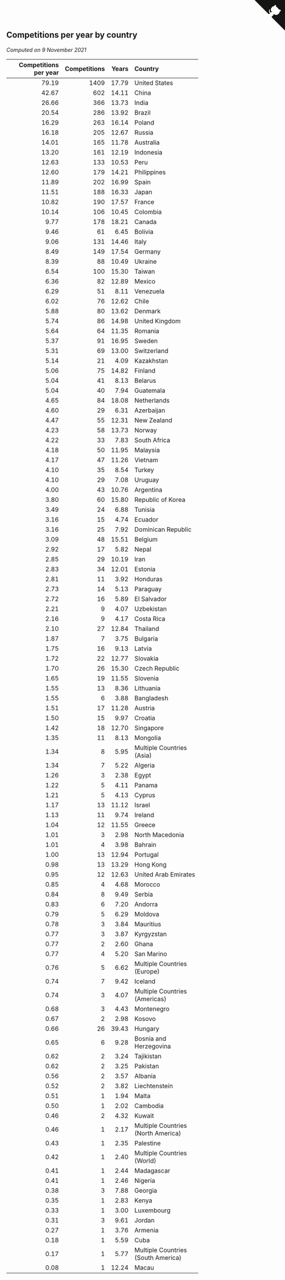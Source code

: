 ## Competitions per year by country

*Computed on  9 November 2021*

| Competitions per year | Competitions | Years | Country |
| ---: | ---: | ---: | :--- |
| 79.19 | 1409 | 17.79 | United States |
| 42.67 | 602 | 14.11 | China |
| 26.66 | 366 | 13.73 | India |
| 20.54 | 286 | 13.92 | Brazil |
| 16.29 | 263 | 16.14 | Poland |
| 16.18 | 205 | 12.67 | Russia |
| 14.01 | 165 | 11.78 | Australia |
| 13.20 | 161 | 12.19 | Indonesia |
| 12.63 | 133 | 10.53 | Peru |
| 12.60 | 179 | 14.21 | Philippines |
| 11.89 | 202 | 16.99 | Spain |
| 11.51 | 188 | 16.33 | Japan |
| 10.82 | 190 | 17.57 | France |
| 10.14 | 106 | 10.45 | Colombia |
| 9.77 | 178 | 18.21 | Canada |
| 9.46 | 61 | 6.45 | Bolivia |
| 9.06 | 131 | 14.46 | Italy |
| 8.49 | 149 | 17.54 | Germany |
| 8.39 | 88 | 10.49 | Ukraine |
| 6.54 | 100 | 15.30 | Taiwan |
| 6.36 | 82 | 12.89 | Mexico |
| 6.29 | 51 | 8.11 | Venezuela |
| 6.02 | 76 | 12.62 | Chile |
| 5.88 | 80 | 13.62 | Denmark |
| 5.74 | 86 | 14.98 | United Kingdom |
| 5.64 | 64 | 11.35 | Romania |
| 5.37 | 91 | 16.95 | Sweden |
| 5.31 | 69 | 13.00 | Switzerland |
| 5.14 | 21 | 4.09 | Kazakhstan |
| 5.06 | 75 | 14.82 | Finland |
| 5.04 | 41 | 8.13 | Belarus |
| 5.04 | 40 | 7.94 | Guatemala |
| 4.65 | 84 | 18.08 | Netherlands |
| 4.60 | 29 | 6.31 | Azerbaijan |
| 4.47 | 55 | 12.31 | New Zealand |
| 4.23 | 58 | 13.73 | Norway |
| 4.22 | 33 | 7.83 | South Africa |
| 4.18 | 50 | 11.95 | Malaysia |
| 4.17 | 47 | 11.26 | Vietnam |
| 4.10 | 35 | 8.54 | Turkey |
| 4.10 | 29 | 7.08 | Uruguay |
| 4.00 | 43 | 10.76 | Argentina |
| 3.80 | 60 | 15.80 | Republic of Korea |
| 3.49 | 24 | 6.88 | Tunisia |
| 3.16 | 15 | 4.74 | Ecuador |
| 3.16 | 25 | 7.92 | Dominican Republic |
| 3.09 | 48 | 15.51 | Belgium |
| 2.92 | 17 | 5.82 | Nepal |
| 2.85 | 29 | 10.19 | Iran |
| 2.83 | 34 | 12.01 | Estonia |
| 2.81 | 11 | 3.92 | Honduras |
| 2.73 | 14 | 5.13 | Paraguay |
| 2.72 | 16 | 5.89 | El Salvador |
| 2.21 | 9 | 4.07 | Uzbekistan |
| 2.16 | 9 | 4.17 | Costa Rica |
| 2.10 | 27 | 12.84 | Thailand |
| 1.87 | 7 | 3.75 | Bulgaria |
| 1.75 | 16 | 9.13 | Latvia |
| 1.72 | 22 | 12.77 | Slovakia |
| 1.70 | 26 | 15.30 | Czech Republic |
| 1.65 | 19 | 11.55 | Slovenia |
| 1.55 | 13 | 8.36 | Lithuania |
| 1.55 | 6 | 3.88 | Bangladesh |
| 1.51 | 17 | 11.28 | Austria |
| 1.50 | 15 | 9.97 | Croatia |
| 1.42 | 18 | 12.70 | Singapore |
| 1.35 | 11 | 8.13 | Mongolia |
| 1.34 | 8 | 5.95 | Multiple Countries (Asia) |
| 1.34 | 7 | 5.22 | Algeria |
| 1.26 | 3 | 2.38 | Egypt |
| 1.22 | 5 | 4.11 | Panama |
| 1.21 | 5 | 4.13 | Cyprus |
| 1.17 | 13 | 11.12 | Israel |
| 1.13 | 11 | 9.74 | Ireland |
| 1.04 | 12 | 11.55 | Greece |
| 1.01 | 3 | 2.98 | North Macedonia |
| 1.01 | 4 | 3.98 | Bahrain |
| 1.00 | 13 | 12.94 | Portugal |
| 0.98 | 13 | 13.29 | Hong Kong |
| 0.95 | 12 | 12.63 | United Arab Emirates |
| 0.85 | 4 | 4.68 | Morocco |
| 0.84 | 8 | 9.49 | Serbia |
| 0.83 | 6 | 7.20 | Andorra |
| 0.79 | 5 | 6.29 | Moldova |
| 0.78 | 3 | 3.84 | Mauritius |
| 0.77 | 3 | 3.87 | Kyrgyzstan |
| 0.77 | 2 | 2.60 | Ghana |
| 0.77 | 4 | 5.20 | San Marino |
| 0.76 | 5 | 6.62 | Multiple Countries (Europe) |
| 0.74 | 7 | 9.42 | Iceland |
| 0.74 | 3 | 4.07 | Multiple Countries (Americas) |
| 0.68 | 3 | 4.43 | Montenegro |
| 0.67 | 2 | 2.98 | Kosovo |
| 0.66 | 26 | 39.43 | Hungary |
| 0.65 | 6 | 9.28 | Bosnia and Herzegovina |
| 0.62 | 2 | 3.24 | Tajikistan |
| 0.62 | 2 | 3.25 | Pakistan |
| 0.56 | 2 | 3.57 | Albania |
| 0.52 | 2 | 3.82 | Liechtenstein |
| 0.51 | 1 | 1.94 | Malta |
| 0.50 | 1 | 2.02 | Cambodia |
| 0.46 | 2 | 4.32 | Kuwait |
| 0.46 | 1 | 2.17 | Multiple Countries (North America) |
| 0.43 | 1 | 2.35 | Palestine |
| 0.42 | 1 | 2.40 | Multiple Countries (World) |
| 0.41 | 1 | 2.44 | Madagascar |
| 0.41 | 1 | 2.46 | Nigeria |
| 0.38 | 3 | 7.88 | Georgia |
| 0.35 | 1 | 2.83 | Kenya |
| 0.33 | 1 | 3.00 | Luxembourg |
| 0.31 | 3 | 9.61 | Jordan |
| 0.27 | 1 | 3.76 | Armenia |
| 0.18 | 1 | 5.59 | Cuba |
| 0.17 | 1 | 5.77 | Multiple Countries (South America) |
| 0.08 | 1 | 12.24 | Macau |


<a href="https://github.com/jonatanklosko/wca_statistics" class="github-corner" aria-label="View source on Github"><svg width="80" height="80" viewBox="0 0 250 250" style="fill:#151513; color:#fff; position: absolute; top: 0; border: 0; right: 0;" aria-hidden="true"><path d="M0,0 L115,115 L130,115 L142,142 L250,250 L250,0 Z"></path><path d="M128.3,109.0 C113.8,99.7 119.0,89.6 119.0,89.6 C122.0,82.7 120.5,78.6 120.5,78.6 C119.2,72.0 123.4,76.3 123.4,76.3 C127.3,80.9 125.5,87.3 125.5,87.3 C122.9,97.6 130.6,101.9 134.4,103.2" fill="currentColor" style="transform-origin: 130px 106px;" class="octo-arm"></path><path d="M115.0,115.0 C114.9,115.1 118.7,116.5 119.8,115.4 L133.7,101.6 C136.9,99.2 139.9,98.4 142.2,98.6 C133.8,88.0 127.5,74.4 143.8,58.0 C148.5,53.4 154.0,51.2 159.7,51.0 C160.3,49.4 163.2,43.6 171.4,40.1 C171.4,40.1 176.1,42.5 178.8,56.2 C183.1,58.6 187.2,61.8 190.9,65.4 C194.5,69.0 197.7,73.2 200.1,77.6 C213.8,80.2 216.3,84.9 216.3,84.9 C212.7,93.1 206.9,96.0 205.4,96.6 C205.1,102.4 203.0,107.8 198.3,112.5 C181.9,128.9 168.3,122.5 157.7,114.1 C157.9,116.9 156.7,120.9 152.7,124.9 L141.0,136.5 C139.8,137.7 141.6,141.9 141.8,141.8 Z" fill="currentColor" class="octo-body"></path></svg></a><style>.github-corner:hover .octo-arm{animation:octocat-wave 560ms ease-in-out}@keyframes octocat-wave{0%,100%{transform:rotate(0)}20%,60%{transform:rotate(-25deg)}40%,80%{transform:rotate(10deg)}}@media (max-width:500px){.github-corner:hover .octo-arm{animation:none}.github-corner .octo-arm{animation:octocat-wave 560ms ease-in-out}}</style>
